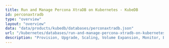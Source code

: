 ```yaml
---
title: Run and Manage Percona XtraDB on Kubernetes - KubeDB
id: perconaxtradb
type: "overview"
layout: "overview"
data: "data/products/kubedb/databases/perconaxtradb.json"
url: "/kubernetes/databases/run-and-manage-percona-xtradb-on-kubernetes"
description: "Provision, Upgrade, Scaling, Volume Expansion, Monitor, Backup & Restore, Security for Percona XtraDB Databases in Kubernetes on any Public & Private Cloud"
---
```

